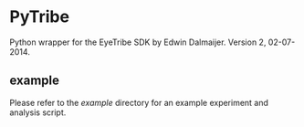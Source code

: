 PyTribe
=======

Python wrapper for the EyeTribe SDK by Edwin Dalmaijer. Version 2, 02-07-2014.


example
-------

Please refer to the *example* directory for an example experiment and analysis script.
